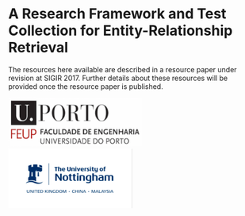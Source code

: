 # A Research Framework and Test Collection for Entity-Relationship Retrieval




The resources here available are described in a resource paper under revision at SIGIR 2017. Further details about these resources will be provided once the resource paper is published.















<img src="https://raw.githubusercontent.com/sigirelink/RELink/master/university-of-porto.png" width="270" height="100" /> <img src="https://raw.githubusercontent.com/sigirelink/RELink/master/university-of-nottingham.png" width="250" height="120" />



